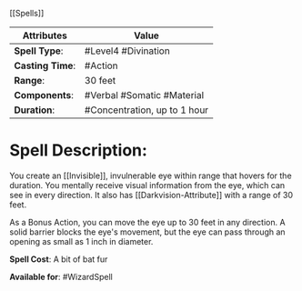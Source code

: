 [[Spells]]

| Attributes        | Value                             |
| ----------------- | --------------------------------- |
| **Spell Type**:   | #Level4 #Divination               |
| **Casting Time**: | #Action                           |
| **Range**:        | 30 feet                           |
| **Components**:   | #Verbal #Somatic #Material        |
| **Duration**:     | #Concentration, up to 1 hour <br> |


# Spell Description: 
You create an [[Invisible]], invulnerable eye within range that hovers for the duration. You mentally receive visual information from the eye, which can see in every direction. It also has [[Darkvision-Attribute]] with a range of 30 feet.

As a Bonus Action, you can move the eye up to 30 feet in any direction. A solid barrier blocks the eye's movement, but the eye can pass through an opening as small as 1 inch in diameter.

**Spell Cost**: A bit of bat fur

**Available for**: #WizardSpell 